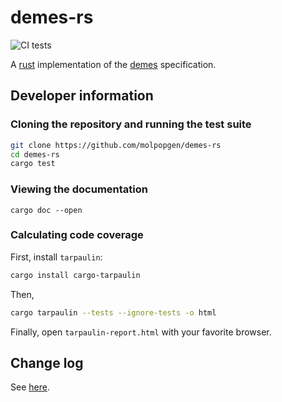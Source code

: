 # demes-rs

![CI tests](https://github.com/molpopgen/demes-rs/workflows/CI/badge.svg)

A [rust](https://www.rustlang.org) implementation of the [demes](https://popsim-consortium.github.io/demes-spec-docs/main/introduction.html#sec-intro) specification.

## Developer information

### Cloning the repository and running the test suite

```sh
git clone https://github.com/molpopgen/demes-rs
cd demes-rs
cargo test
```

### Viewing the documentation

```
cargo doc --open
```

### Calculating code coverage

First, install `tarpaulin`:

```sh
cargo install cargo-tarpaulin
```

Then,

```sh
cargo tarpaulin --tests --ignore-tests -o html
```

Finally, open `tarpaulin-report.html` with your favorite browser.

## Change log

See [here](https://github.com/molpopgen/demes-rs/blob/main/CHANGELOG.md).
